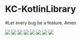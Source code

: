 # KC-KotlinLibrary
#Let every bug be a feature, Amen

![](shots/a.png)
![](shots/b.png)
![](shots/c.png)
![](shots/d.png)
![](shots/e.png)
![](shots/f.png)
![](shots/g.png)
![](shots/h.png)
